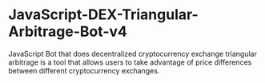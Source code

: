 # JavaScript-DEX-Triangular-Arbitrage-Bot-v4
JavaScript Bot that does decentralized cryptocurrency exchange triangular arbitrage is a tool that allows users to take advantage of price differences between different cryptocurrency exchanges. 
